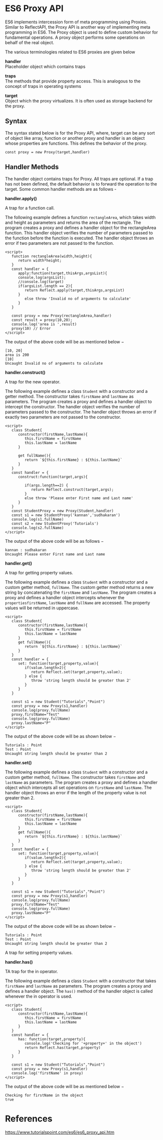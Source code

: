 # ES6 Proxy API

ES6 implements intercession form of meta programming using Proxies. Similar to ReflectAPI, the Proxy API is another way of implementing meta programming in ES6. The Proxy object is used to define custom behavior for fundamental operations. A proxy object performs some operations on behalf of the real object.

The various terminologies related to ES6 proxies are given below

**handler**<br/>
Placeholder object which contains traps

**traps**<br/>
The methods that provide property access. This is analogous to the concept of traps in operating systems

**target**<br/>
Object which the proxy virtualizes. It is often used as storage backend for the proxy.

Syntax
------

The syntax stated below is for the Proxy API, where, target can be any sort of object like array, function or another proxy and handler is an object whose properties are functions. This defines the behavior of the proxy.
```
const proxy = new Proxy(target,handler)
```
Handler Methods
---------------

The handler object contains traps for Proxy. All traps are optional. If a trap has not been defined, the default behavior is to forward the operation to the target. Some common handler methods are as follows -

**handler.apply()**

A trap for a function call.

The following example defines a function `rectangleArea`, which takes width and height as parameters and returns the area of the rectangle. The program creates a proxy and defines a handler object for the rectangleArea function. This handler object verifies the number of parameters passed to the function before the function is executed. The handler object throws an error if two parameters are not passed to the function.
```
<script>
   function rectangleArea(width,height){
      return width*height;
   }
   const handler = {
      apply:function(target,thisArgs,argsList){
      console.log(argsList);
      //console.log(target)
      if(argsList.length == 2){
         return Reflect.apply(target,thisArgs,argsList)
      }
         else throw 'Invalid no of arguments to calculate'
      }
   }

   const proxy = new Proxy(rectangleArea,handler)
   const result = proxy(10,20);
   console.log('area is ',result)
   proxy(10) // Error
</script>
```
The output of the above code will be as mentioned below −
```
[10, 20]
area is 200
[10]
Uncaught Invalid no of arguments to calculate
```

**handler.construct()**

A trap for the new operator.

The following example defines a class `Student` with a constructor and a getter method. The constructor takes `firstName` and `lastName` as parameters. The program creates a proxy and defines a handler object to intercept the constructor. The handler object verifies the number of parameters passed to the constructor. The handler object throws an error if exactly two parameters are not passed to the constructor.
```
<script>
   class Student{
      constructor(firstName,lastName){
         this.firstName = firstName
         this.lastName = lastName
      }

      get fullName(){
         return `${this.firstName} : ${this.lastName}`
      }
   }
   const handler = {
      construct:function(target,args){

         if(args.length==2) {
            return Reflect.construct(target,args);
         }
         else throw 'Please enter First name and Last name'
      }
   }
   const StudentProxy = new Proxy(Student,handler)
   const s1 = new StudentProxy('kannan','sudhakaran')
   console.log(s1.fullName)
   const s2 = new StudentProxy('Tutorials')
   console.log(s2.fullName)
</script>
```
The output of the above code will be as follows −
```
kannan : sudhakaran
Uncaught Please enter First name and Last name
```

**handler.get()**

A trap for getting property values.

The following example defines a class `Student` with a constructor and a custom getter method, `fullName`. The custom getter method returns a new string by concatenating the `firstName` and `lastName`. The program creates a proxy and defines a handler object intercepts whenever the `propertiesfirstName`, `lastName` and `fullName` are accessed. The property values will be returned in uppercase.

```
<script>
   class Student{
      constructor(firstName,lastName){
         this.firstName = firstName
         this.lastName = lastName
      }
      get fullName(){
         return `${this.firstName} : ${this.lastName}`
      }
   }
   const handler = {
      set: function(target,property,value){
         if(value.length>2){
            return Reflect.set(target,property,value);
         } else {
	        throw 'string length should be greater than 2'
         }
      }
   }

   const s1 = new Student("Tutorials","Point")
   const proxy = new Proxy(s1,handler)
   console.log(proxy.fullName)
   proxy.firstName="Test"
   console.log(proxy.fullName)
   proxy.lastName="P"
</script>
```
The output of the above code will be as shown below −
```
Tutorials : Point
Test : Point
Uncaught string length should be greater than 2
```
**handler.set()**

The following example defines a class `Student` with a constructor and a custom getter method, `fullName`. The constructor takes `firstName` and `lastName` as parameters. The program creates a proxy and defines a handler object which intercepts all set operations on `firstName` and `lastName`. The handler object throws an error if the length of the property value is not greater than 2.
```
<script>
   class Student{
      constructor(firstName,lastName){
         this.firstName = firstName
         this.lastName = lastName
      }
      get fullName(){
         return `${this.firstName} : ${this.lastName}`
      }
   }
   const handler = {
      set: function(target,property,value){
         if(value.length>2){
            return Reflect.set(target,property,value);
         } else {
	        throw 'string length should be greater than 2'
         }
      }
   }

   const s1 = new Student("Tutorials","Point")
   const proxy = new Proxy(s1,handler)
   console.log(proxy.fullName)
   proxy.firstName="Test"
   console.log(proxy.fullName)
   proxy.lastName="P"
</script>
```
The output of the above code will be as shown below −
```
Tutorials : Point
Test : Point
Uncaught string length should be greater than 2
```
A trap for setting property values.

**handler.has()**

TA trap for the in operator.

The following example defines a class `Student` with a constructor that takes `firstName` and `lastName` as parameters. The program creates a proxy and defines a handler object. The `has()` method of the handler object is called whenever the in operator is used.
```
<script>
   class Student{
      constructor(firstName,lastName){
         this.firstName = firstName
         this.lastName = lastName
      }
   }
   const handler = {
      has: function(target,property){
         console.log('Checking for '+property+' in the object')
         return Reflect.has(target,property)
      }
   }

   const s1 = new Student("Tutorials","Point")
   const proxy = new Proxy(s1,handler)
   console.log('firstName' in proxy)
</script>
```
The output of the above code will be as mentioned below −
```
Checking for firstName in the object
true
```

# References
https://www.tutorialspoint.com/es6/es6_proxy_api.htm
